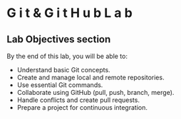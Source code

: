   #   G i t   &   G i t H u b   L a b  ## Lab Objectives sectionBy the end of this lab, you will be able to:- Understand basic Git concepts.- Create and manage local and remote repositories.- Use essential Git commands.- Collaborate using GitHub (pull, push, branch, merge).- Handle conflicts and create pull requests.- Prepare a project for continuous integration.